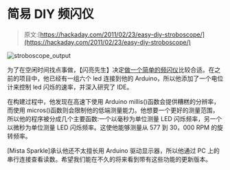 # 简易 DIY 频闪仪

> 原文:[https://hackaday.com/2011/02/23/easy-diy-stroboscope/](https://hackaday.com/2011/02/23/easy-diy-stroboscope/)

![stroboscope_output](../Images/227e5aae0d67f3a9c2dc24619a10c09c.png "stroboscope_output")

为了在空闲时间找点事做，【闪亮先生】决定[做一个简单的频闪仪](http://mehax.blogspot.com/2011/02/arduino-stroboscope.html)比较合适。在之前的项目中，他已经有一组六个 led 连接到他的 Arduino，所以他添加了一个电位计来控制 led 闪烁的速率，并深入研究了 IDE。

在构建过程中，他发现在高速下使用 Arduino millis()函数会提供糟糕的分辨率，而使用 micros()函数则会限制他的低端测量能力。他想要一个更好的测量范围，所以他的程序被分成几个主要函数:一个以毫秒为单位测量 LED 闪烁频率，另一个以微秒为单位测量 LED 闪烁频率。这使他能够测量从 577 到 30，000 RPM 的旋转频率。

[Mista Sparkle]承认他还不太擅长用 Arduino 驱动显示器，所以他通过 PC 上的串行连接查看读数。希望我们能在不久的将来看到带有这些功能的更新版本。
